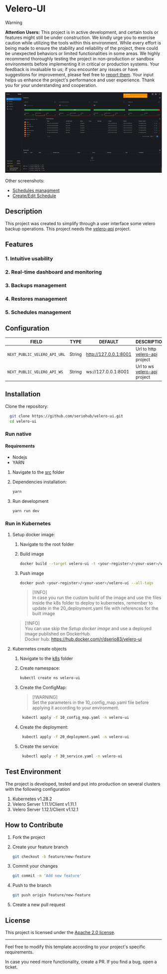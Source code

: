 # Velero-UI

> [!WARNING]  
**Attention Users:** This project is in active development, and certain tools or features might still be under construction. We kindly urge you to exercise caution while utilizing the tools within this environment. While every effort is being made to ensure the stability and reliability of the project, there could be unexpected behaviors or limited functionalities in some areas.
We highly recommend thoroughly testing the project in non-production or sandbox environments before implementing it in critical or production systems. Your feedback is invaluable to us; if you encounter any issues or have suggestions for improvement, please feel free to [report them](https://github.com/seriohub/velero-ui/issues). Your input helps us enhance the project's performance and user experience.
Thank you for your understanding and cooperation.

![alt text](/screenshots/dashboard.png)

Other screenshots:

* [Schedules managment](/screenshots/schedules.png)
* [Create/Edit Schedule](/screenshots/create_schedule.png)

## Description

This project was created to simplify through a user interface some velero backup operations.  This project needs the [velero-api](https://github.com/seriohub/velero-api) project.

## Features

### 1. Intuitive usability

### 2. Real-time dashboard and monitoring

### 3. Backups management

### 4. Restores management

### 5. Schedules management

## Configuration

| FIELD                        | TYPE   | DEFAULT                   | DESCRIPTION                                                              |
|------------------------------|--------|---------------------------|--------------------------------------------------------------------------|
| `NEXT_PUBLIC_VELERO_API_URL` | String | http://127.0.0.1:8001     | Url to http [velero-api](https://github.com/seriohub/velero-api) project |
| `NEXT_PUBLIC_VELERO_API_WS`  | String | ws://127.0.0.1:8001       | Url to ws [velero-api](https://github.com/seriohub/velero-api) project   |

## Installation

Clone the repository:

  ``` bash
    git clone https://github.com/seriohub/velero-ui.git
    cd velero-ui
  ```

### Run native

#### Requirements

* Nodejs
* YARN

1. Navigate to the [src](src) folder

2. Dependencies installation:

    ``` bash
    yarn
    ```

3. Run development

    ``` bash
    yarn run dev
    ```

### Run in Kubernetes

1. Setup docker image:

   1. Navigate to the root folder
   2. Build image

        ``` bash
        docker build --target velero-ui -t <your-register>/<your-user>/velero-ui:<tag> -f ./docker/Dockerfile .
        ```

   3. Push image

        ``` bash
        docker push <your-register>/<your-user>/velero-ui --all-tags
        ```

      >   [!INFO]  
      In case you run the custom build of the image and use the files inside the k8s folder to deploy to kubernetes, remember to update in the 20_deployment.yaml file with references for the built image

   >   [!INFO]  
   You can use skip the *Setup docker image* and use a deployed image published on DockerHub.<br>
   Docker hub: https://hub.docker.com/r/dserio83/velero-ui

2. Kubernetes create objects

   1. Navigate to the [k8s](k8s) folder

   2. Create namespace:

        ``` bash
        kubectl create ns velero-ui
        ```

   3. Create the ConfigMap:

      >   [!WARNING]  
      Set the parameters in the 10_config_map.yaml file before applying it according to your environment.

      ``` bash
       kubectl apply -f 10_config_map.yaml -n velero-ui
       ```

   4. Create the deployment:

       ``` bash
        kubectl apply -f 20_deployment.yaml -n velero-ui
       ```

   5. Create the service:

       ``` bash
        kubectl apply -f 30_service.yaml -n velero-ui
       ```

## Test Environment

The project is developed, tested and put into production on several clusters with the following configuration

1. Kubernetes v1.28.2
2. Velero Server 1.11.1/Client v1.11.1
3. Velero Server 1.12.1/Client v1.12.1

## How to Contribute

1. Fork the project
2. Create your feature branch

    ``` bash
    git checkout -b feature/new-feature
    ```

3. Commit your changes

    ``` bash
   git commit -m 'Add new feature'
   ```

4. Push to the branch

    ``` bash
   git push origin feature/new-feature
   ```

5. Create a new pull request

## License

This project is licensed under the [Apache 2.0 license](LICENSE).

---

Feel free to modify this template according to your project's specific requirements.

In case you need more functionality, create a PR. If you find a bug, open a ticket.
